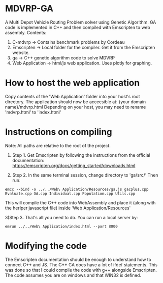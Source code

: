 # MDVRP-GA
A Multi Depot Vehicle Routing Problem solver using Genetic Algorithm.  GA code is implemented in C++ and then compiled with Emscripten to web assembly.
Contents:
  1. C-mdvrp -> Contains benchmark problems by Cordeau
  2. Emscripten -> Local folder for the compiler. Get it from the Emscripten website.
  3. ga -> C++ genetic algorithm code to solve MDVRP
  4. Web Application -> html/js web application. Uses plotly for graphing.
 

# How to host the web application
Copy contents of the 'Web Application' folder into your host's root directory. The application should now be acceesible at: 
{your domain name}/mdvrp.html
Depending on your host, you may need to rename 'mdvrp.html' to 'index.html'


# Instructions on compiling
Note: All paths are relative to the root of the project.

1) Step 1.
Get Emscripten by following the instructions from the official documentation:
https://emscripten.org/docs/getting_started/downloads.html


2) Step 2.
In the same terminal session, change directory to 'ga/src/'
Then run:
```
emcc --bind -o ../../Web\ Application/Resources/ga.js gacplus.cpp Evaluate.cpp GA.cpp Individual.cpp Population.cpp Utils.cpp
```
This will compile the C++ code into WebAssembly and place it (along with the herlper javascript file) inside 'Web Application/Resources'

3)Step 3.
That's all you need to do. You can run a local server by:
```
emrun ../../Web\ Application/index.html --port 8000
```

# Modifying the code
The Emscripten documentation should be enough to understand how to connect C++ and JS. 
The C++ GA does have a lot of ifdef statements. This was done so that I could compile the code with g++ alongside Emscripten. The code assumes you are on windows and that WIN32 is defined.


